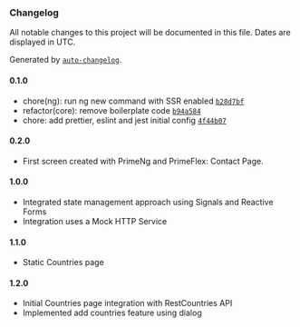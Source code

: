 ### Changelog

All notable changes to this project will be documented in this file. Dates are displayed in UTC.

Generated by [`auto-changelog`](https://github.com/CookPete/auto-changelog).

#### 0.1.0

- chore(ng): run ng new command with SSR enabled [`b28d7bf`](https://github.com/alexdedekelena/innoit-prime-ng-assignment/commit/b28d7bfc2b57b87f0b9e6ee5165ee0a139303b84)
- refactor(core): remove boilerplate code [`b94a584`](https://github.com/alexdedekelena/innoit-prime-ng-assignment/commit/b94a584806d5fb1b265c8acd2fc5e49e06b491df)
- chore: add prettier, eslint and jest initial config [`4f44b07`](https://github.com/alexdedekelena/innoit-prime-ng-assignment/commit/4f44b0731abf2402ce1695858d9dcf49972b2ba6)

#### 0.2.0

- First screen created with PrimeNg and PrimeFlex: Contact Page.

#### 1.0.0

- Integrated state management approach using Signals and Reactive Forms
- Integration uses a Mock HTTP Service

#### 1.1.0

- Static Countries page

#### 1.2.0

- Initial Countries page integration with RestCountries API
- Implemented add countries feature using dialog
